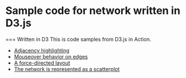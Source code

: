 Sample code for network written in D3.js
========================================

=== Written in D3
This is code samples from D3.js in Action.

* [Adjacency highlighting](http://bl.ocks.org/emeeks/391e2cf83a0708c19f8c)
* [Mouseover behavior on
  edges](http://bl.ocks.org/emeeks/dbbafc21d4c4fc879568)
* [A force-directed
  layout](http://bl.ocks.org/emeeks/040c4eb87d36de3c87d3)
* [The network is represented as a
  scatterplot](http://bl.ocks.org/emeeks/91e3737e8e6c02cd31f2)
